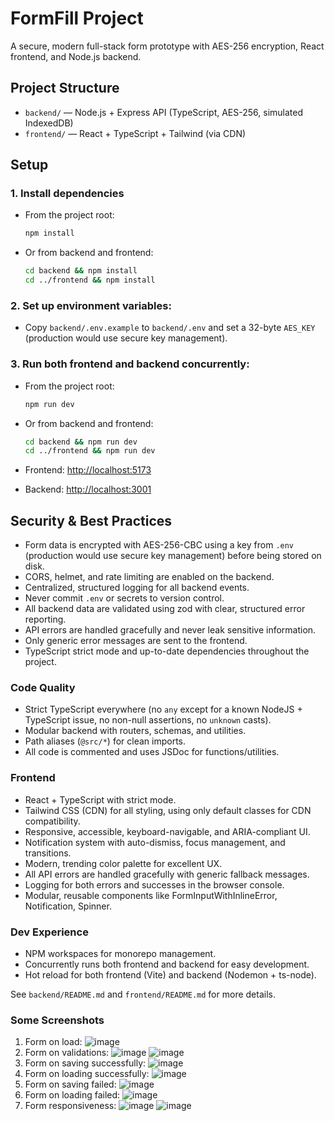 # FormFill Project

A secure, modern full-stack form prototype with AES-256 encryption, React frontend, and Node.js backend.

## Project Structure

- `backend/` — Node.js + Express API (TypeScript, AES-256, simulated IndexedDB)
- `frontend/` — React + TypeScript + Tailwind (via CDN)

## Setup

### 1. Install dependencies

- From the project root:
  ```sh
  npm install
  ```
- Or from backend and frontend:
  ```sh
  cd backend && npm install
  cd ../frontend && npm install
  ```

### 2. Set up environment variables:

- Copy `backend/.env.example` to `backend/.env` and set a 32-byte `AES_KEY` (production would use secure key management).

### 3. Run both frontend and backend concurrently:

- From the project root:

  ```sh
  npm run dev
  ```

- Or from backend and frontend:

  ```sh
  cd backend && npm run dev
  cd ../frontend && npm run dev
  ```

- Frontend: [http://localhost:5173](http://localhost:5173)
- Backend: [http://localhost:3001](http://localhost:3001)

## Security & Best Practices

- Form data is encrypted with AES-256-CBC using a key from `.env` (production would use secure key management) before being stored on disk.
- CORS, helmet, and rate limiting are enabled on the backend.
- Centralized, structured logging for all backend events.
- Never commit `.env` or secrets to version control.
- All backend data are validated using zod with clear, structured error reporting.
- API errors are handled gracefully and never leak sensitive information.
- Only generic error messages are sent to the frontend.
- TypeScript strict mode and up-to-date dependencies throughout the project.

### Code Quality

- Strict TypeScript everywhere (no `any` except for a known NodeJS + TypeScript issue, no non-null assertions, no `unknown` casts).
- Modular backend with routers, schemas, and utilities.
- Path aliases (`@src/*`) for clean imports.
- All code is commented and uses JSDoc for functions/utilities.

### Frontend

- React + TypeScript with strict mode.
- Tailwind CSS (CDN) for all styling, using only default classes for CDN compatibility.
- Responsive, accessible, keyboard-navigable, and ARIA-compliant UI.
- Notification system with auto-dismiss, focus management, and transitions.
- Modern, trending color palette for excellent UX.
- All API errors are handled gracefully with generic fallback messages.
- Logging for both errors and successes in the browser console.
- Modular, reusable components like FormInputWithInlineError, Notification, Spinner.

### Dev Experience

- NPM workspaces for monorepo management.
- Concurrently runs both frontend and backend for easy development.
- Hot reload for both frontend (Vite) and backend (Nodemon + ts-node).

See `backend/README.md` and `frontend/README.md` for more details.

### Some Screenshots

1. Form on load:
![image](https://github.com/user-attachments/assets/db0d3125-ee6a-4006-aaf4-020b72de7cfc)
2. Form on validations:
![image](https://github.com/user-attachments/assets/ae0424ac-d4ad-4f4f-a419-2a443f44a26f)
![image](https://github.com/user-attachments/assets/aeb12d3c-22ee-4ce8-97ea-724ec7a482de)
3. Form on saving successfully:
![image](https://github.com/user-attachments/assets/8e303e4e-6027-4e82-9047-74018c7a7598)
4. Form on loading successfully:
![image](https://github.com/user-attachments/assets/75a582e6-2049-41dd-93bd-7f8962ba6753)
5. Form on saving failed:
![image](https://github.com/user-attachments/assets/48cf67da-db4b-4c91-9a73-38c2e468201b)
6. Form on loading failed:
![image](https://github.com/user-attachments/assets/aa5136f4-858c-468f-8133-fd40097eac86)
7. Form responsiveness:
![image](https://github.com/user-attachments/assets/004a903a-4682-4239-86e4-36c340f2af13)
![image](https://github.com/user-attachments/assets/91771d47-be5f-4216-b780-bcf672b4ff66)

